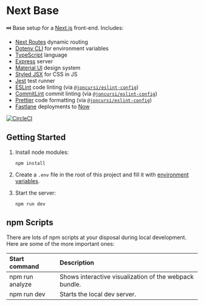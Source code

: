 # Next Base

⏭️ Base setup for a [Next.js](https://nextjs.org/) front-end. Includes:

* [Next Routes](https://github.com/fridays/next-routes) dynamic routing
* [Dotenv CLI](https://github.com/entropitor/dotenv-cli) for environment
variables
* [TypeScript](https://www.typescriptlang.org/) language
* [Express](https://expressjs.com/) server
* [Material UI](https://material-ui.com/) design system
* [Styled JSX](https://github.com/zeit/styled-jsx) for CSS in JS
* [Jest](https://jestjs.io/) test runner
* [ESLint](https://eslint.org/) code linting (via
[`@joncursi/eslint-config`](https://github.com/joncursi/eslint-config))
* [CommitLint](https://commitlint.js.org/) commit linting (via
[`@joncursi/eslint-config`](https://github.com/joncursi/eslint-config))
* [Prettier](https://prettier.io/) code formatting (via
[`@joncursi/eslint-config`](https://github.com/joncursi/eslint-config))
* [Fastlane](https://fastlane.tools/) deployments to [Now](https://zeit.co/)

[![CircleCI](https://circleci.com/gh/joncursi/next-base.svg?style=shield)](https://circleci.com/gh/joncursi/next-base)

## Getting Started

1. Install node modules:

    ```shell
    npm install
    ```

2. Create a `.env` file in the root of this project and fill it with
[environment variables](https://github.com/joncursi/next-base/blob/master/.env.example).

3. Start the server:

    ```shell
    npm run dev
    ```

## npm Scripts

There are lots of npm scripts at your disposal during local development.
Here are some of the more important ones:

| Start command          | Description                                            |
|:---------------------- |:------------------------------------------------------ |
| npm run analyze        | Shows interactive visualization of the webpack bundle. |
| npm run dev            | Starts the local dev server.                           |
